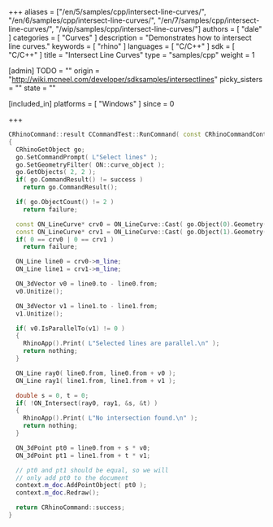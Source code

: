 +++
aliases = ["/en/5/samples/cpp/intersect-line-curves/", "/en/6/samples/cpp/intersect-line-curves/", "/en/7/samples/cpp/intersect-line-curves/", "/wip/samples/cpp/intersect-line-curves/"]
authors = [ "dale" ]
categories = [ "Curves" ]
description = "Demonstrates how to intersect line curves."
keywords = [ "rhino" ]
languages = [ "C/C++" ]
sdk = [ "C/C++" ]
title = "Intersect Line Curves"
type = "samples/cpp"
weight = 1

[admin]
TODO = ""
origin = "http://wiki.mcneel.com/developer/sdksamples/intersectlines"
picky_sisters = ""
state = ""

[included_in]
platforms = [ "Windows" ]
since = 0

+++

```cpp
CRhinoCommand::result CCommandTest::RunCommand( const CRhinoCommandContext& context )
{
  CRhinoGetObject go;
  go.SetCommandPrompt( L"Select lines" );
  go.SetGeometryFilter( ON::curve_object );
  go.GetObjects( 2, 2 );
  if( go.CommandResult() != success )
    return go.CommandResult();

  if( go.ObjectCount() != 2 )
    return failure;

  const ON_LineCurve* crv0 = ON_LineCurve::Cast( go.Object(0).Geometry() );
  const ON_LineCurve* crv1 = ON_LineCurve::Cast( go.Object(1).Geometry() );
  if( 0 == crv0 | 0 == crv1 )
    return failure;  

  ON_Line line0 = crv0->m_line;
  ON_Line line1 = crv1->m_line;

  ON_3dVector v0 = line0.to - line0.from;
  v0.Unitize();

  ON_3dVector v1 = line1.to - line1.from;
  v1.Unitize();

  if( v0.IsParallelTo(v1) != 0 )
  {
    RhinoApp().Print( L"Selected lines are parallel.\n" );
    return nothing;
  }

  ON_Line ray0( line0.from, line0.from + v0 );
  ON_Line ray1( line1.from, line1.from + v1 );

  double s = 0, t = 0;
  if( !ON_Intersect(ray0, ray1, &s, &t) )
  {
    RhinoApp().Print( L"No intersection found.\n" );
    return nothing;
  }

  ON_3dPoint pt0 = line0.from + s * v0;
  ON_3dPoint pt1 = line1.from + t * v1;

  // pt0 and pt1 should be equal, so we will
  // only add pt0 to the document
  context.m_doc.AddPointObject( pt0 );
  context.m_doc.Redraw();

  return CRhinoCommand::success;
}
```
